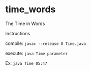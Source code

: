 # time_words
The Time in Words

Instructions

compile: `javac --release 8 Time.java`

execute: `java Time parameter`

Ex: `java Time 05:47`
